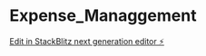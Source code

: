 # Expense_Managgement

[Edit in StackBlitz next generation editor ⚡️](https://stackblitz.com/~/github.com/nori800/Expense_Managgement)